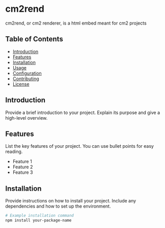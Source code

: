 # cm2rend

cm2rend, or cm2 renderer, is a html embed meant for cm2 projects

## Table of Contents

- [Introduction](#introduction)
- [Features](#features)
- [Installation](#installation)
- [Usage](#usage)
- [Configuration](#configuration)
- [Contributing](#contributing)
- [License](#license)

## Introduction

Provide a brief introduction to your project. Explain its purpose and give a high-level overview.

## Features

List the key features of your project. You can use bullet points for easy reading.

- Feature 1
- Feature 2
- Feature 3

## Installation

Provide instructions on how to install your project. Include any dependencies and how to set up the environment.

```bash
# Example installation command
npm install your-package-name
